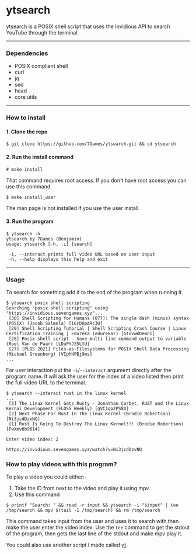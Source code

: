 # ytsearch

ytsearch is a POSIX shell script that uses the Invidious API to search YouTube through the terminal.

---------

### Dependencies
- POSIX complient shell
- curl
- jq
- sed
- head
- core utils

---------

### How to install

#### 1. Clone the repo
```
$ git clone https://github.com/7Games/ytsearch.git && cd ytsearch
```
#### 2. Run the install command
```
# make install
```
That command requires root access. If you don't have root access you can use this command.
```
$ make install_user
```
The man page is not installed if you use the user install.
#### 3. Run the program
```
$ ytsearch -h
ytsearch by 7Games (Benjamin) 	
usage: ytsearch [-h, -i] [search] 	

 -i, --interact	prints full video URL based on user input 	
 -h, --help	displays this help and exit
```

---------

### Usage
To search for something add it to the end of the program when running it.
```
$ ytsearch posix shell scripting
Searching "posix shell scripting" using "https://invidious.sevengames.xyz"...
 [30] Shell Scripting for Humans (077): The single dash (minus) syntax (POSIX) (Jacob Salmela) [iGrDOpARc3U]
 [29] Shell Scripting Tutorial | Shell Scripting Crash Course | Linux Certification Training | Edureka (edureka!) [GtovwKDemnI]
 [28] Posix shell script - Save multi line command output to variable (Roel Van de Paar) [LDuPYJ35LtU]
 [27] [PLOS 2021] Files-as-Filesystems for POSIX Shell Data Processing (Michael Greenberg) [VIphHPBj9ms]
...
```

For user interaction put the ```-i```/```--interact``` argument directly after the program name. It will ask the user for the index of a video listed then print the full video URL to the terminal.
```
$ ytsearch --interact rust in the linux kernel
...
 [3] The Linux Kernel Gets Rusty - Jonathan Corbet, RUST and the Linux Kernal Development (FLOSS Weekly) [gVC1gp2PS8U]
 [2] Next Phase For Rust In The Linux Kernel (Brodie Robertson) [Ni3jcdDzvNQ]
 [1] Rust Is Going To Destroy The Linux Kernel!!! (Brodie Robertson) [FwXmv6b9614]

Enter video index: 2

https://invidious.sevengames.xyz/watch?v=Ni3jcdDzvNQ
```

### How to play videos with this program?
To play a video you could either:-
1. Take the ID from next to the video and play it using mpv
2. Use this command
```
$ printf "Search: " && read -r input && ytsearch -i "$input" | tee /tmp/search && mpv $(tail -1 /tmp/search) && rm /tmp/search
```
This command takes input from the user and uses it to search with then make the user enter the video index. Use the ```tee``` command to get the stdout of the program, then gets the last line of the stdout and make mpv play it.

You could also use another script I made called [yt](https://github.com/7Games/yt).
